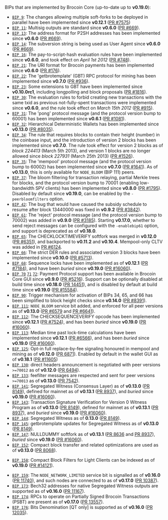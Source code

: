 BIPs that are implemented by Brocoin Core (up-to-date up to **v0.19.0**):

* [`BIP 9`](https://github.com/brocoin/bips/blob/master/bip-0009.mediawiki): The changes allowing multiple soft-forks to be deployed in parallel have been implemented since **v0.12.1**  ([PR #7575](https://github.com/brocoin/brocoin/pull/7575))
* [`BIP 11`](https://github.com/brocoin/bips/blob/master/bip-0011.mediawiki): Multisig outputs are standard since **v0.6.0** ([PR #669](https://github.com/brocoin/brocoin/pull/669)).
* [`BIP 13`](https://github.com/brocoin/bips/blob/master/bip-0013.mediawiki): The address format for P2SH addresses has been implemented since **v0.6.0** ([PR #669](https://github.com/brocoin/brocoin/pull/669)).
* [`BIP 14`](https://github.com/brocoin/bips/blob/master/bip-0014.mediawiki): The subversion string is being used as User Agent since **v0.6.0** ([PR #669](https://github.com/brocoin/brocoin/pull/669)).
* [`BIP 16`](https://github.com/brocoin/bips/blob/master/bip-0016.mediawiki): The pay-to-script-hash evaluation rules have been implemented since **v0.6.0**, and took effect on *April 1st 2012* ([PR #748](https://github.com/brocoin/brocoin/pull/748)).
* [`BIP 21`](https://github.com/brocoin/bips/blob/master/bip-0021.mediawiki): The URI format for Brocoin payments has been implemented since **v0.6.0** ([PR #176](https://github.com/brocoin/brocoin/pull/176)).
* [`BIP 22`](https://github.com/brocoin/bips/blob/master/bip-0022.mediawiki): The 'getbrotemplate' (GBT) RPC protocol for mining has been implemented since **v0.7.0** ([PR #936](https://github.com/brocoin/brocoin/pull/936)).
* [`BIP 23`](https://github.com/brocoin/bips/blob/master/bip-0023.mediawiki): Some extensions to GBT have been implemented since **v0.10.0rc1**, including longpolling and block proposals ([PR #1816](https://github.com/brocoin/brocoin/pull/1816)).
* [`BIP 30`](https://github.com/brocoin/bips/blob/master/bip-0030.mediawiki): The evaluation rules to forbid creating new transactions with the same txid as previous not-fully-spent transactions were implemented since **v0.6.0**, and the rule took effect on *March 15th 2012* ([PR #915](https://github.com/brocoin/brocoin/pull/915)).
* [`BIP 31`](https://github.com/brocoin/bips/blob/master/bip-0031.mediawiki): The 'pong' protocol message (and the protocol version bump to 60001) has been implemented since **v0.6.1** ([PR #1081](https://github.com/brocoin/brocoin/pull/1081)).
* [`BIP 32`](https://github.com/brocoin/bips/blob/master/bip-0032.mediawiki): Hierarchical Deterministic Wallets has been implemented since **v0.13.0** ([PR #8035](https://github.com/brocoin/brocoin/pull/8035)).
* [`BIP 34`](https://github.com/brocoin/bips/blob/master/bip-0034.mediawiki): The rule that requires blocks to contain their height (number) in the coinbase input, and the introduction of version 2 blocks has been implemented since **v0.7.0**. The rule took effect for version 2 blocks as of *block 224413* (March 5th 2013), and version 1 blocks are no longer allowed since *block 227931* (March 25th 2013) ([PR #1526](https://github.com/brocoin/brocoin/pull/1526)).
* [`BIP 35`](https://github.com/brocoin/bips/blob/master/bip-0035.mediawiki): The 'mempool' protocol message (and the protocol version bump to 60002) has been implemented since **v0.7.0** ([PR #1641](https://github.com/brocoin/brocoin/pull/1641)). As of **v0.13.0**, this is only available for `NODE_BLOOM` (BIP 111) peers.
* [`BIP 37`](https://github.com/brocoin/bips/blob/master/bip-0037.mediawiki): The bloom filtering for transaction relaying, partial Merkle trees for blocks, and the protocol version bump to 70001 (enabling low-bandwidth SPV clients) has been implemented since **v0.8.0** ([PR #1795](https://github.com/brocoin/brocoin/pull/1795)). Disabled by default since **v0.19.0**, can be enabled by the `-peerbloomfilters` option.
* [`BIP 42`](https://github.com/brocoin/bips/blob/master/bip-0042.mediawiki): The bug that would have caused the subsidy schedule to resume after block 13440000 was fixed in **v0.9.2** ([PR #3842](https://github.com/brocoin/brocoin/pull/3842)).
* [`BIP 61`](https://github.com/brocoin/bips/blob/master/bip-0061.mediawiki): The 'reject' protocol message (and the protocol version bump to 70002) was added in **v0.9.0** ([PR #3185](https://github.com/brocoin/brocoin/pull/3185)). Starting **v0.17.0**, whether to send reject messages can be configured with the `-enablebip61` option, and support is deprecated as of **v0.18.0**.
* [`BIP 65`](https://github.com/brocoin/bips/blob/master/bip-0065.mediawiki): The CHECKLOCKTIMEVERIFY softfork was merged in **v0.12.0** ([PR #6351](https://github.com/brocoin/brocoin/pull/6351)), and backported to **v0.11.2** and **v0.10.4**. Mempool-only CLTV was added in [PR #6124](https://github.com/brocoin/brocoin/pull/6124).
* [`BIP 66`](https://github.com/brocoin/bips/blob/master/bip-0066.mediawiki): The strict DER rules and associated version 3 blocks have been implemented since **v0.10.0** ([PR #5713](https://github.com/brocoin/brocoin/pull/5713)).
* [`BIP 68`](https://github.com/brocoin/bips/blob/master/bip-0068.mediawiki): Sequence locks have been implemented as of **v0.12.1**  ([PR #7184](https://github.com/brocoin/brocoin/pull/7184)), and have been *buried* since **v0.19.0** ([PR #16060](https://github.com/brocoin/brocoin/pull/16060)).
* [`BIP 70`](https://github.com/brocoin/bips/blob/master/bip-0070.mediawiki) [`71`](https://github.com/brocoin/bips/blob/master/bip-0071.mediawiki) [`72`](https://github.com/brocoin/bips/blob/master/bip-0072.mediawiki): Payment Protocol support has been available in Brocoin Core GUI since **v0.9.0** ([PR #5216](https://github.com/brocoin/brocoin/pull/5216)). Support can be optionally disabled at build time since **v0.18.0** ([PR 14451](https://github.com/brocoin/brocoin/pull/14451)), and is disabled by default at build time since **v0.19.0** ([PR #15584](https://github.com/brocoin/brocoin/pull/15584)).
* [`BIP 90`](https://github.com/brocoin/bips/blob/master/bip-0090.mediawiki): Trigger mechanism for activation of BIPs 34, 65, and 66 has been simplified to block height checks since **v0.14.0** ([PR #8391](https://github.com/brocoin/brocoin/pull/8391)).
* [`BIP 111`](https://github.com/brocoin/bips/blob/master/bip-0111.mediawiki): `NODE_BLOOM` service bit added, and enforced for all peer versions as of **v0.13.0** ([PR #6579](https://github.com/brocoin/brocoin/pull/6579) and [PR #6641](https://github.com/brocoin/brocoin/pull/6641)).
* [`BIP 112`](https://github.com/brocoin/bips/blob/master/bip-0112.mediawiki): The CHECKSEQUENCEVERIFY opcode has been implemented since **v0.12.1** ([PR #7524](https://github.com/brocoin/brocoin/pull/7524)), and has been *buried* since **v0.19.0** ([PR #16060](https://github.com/brocoin/brocoin/pull/16060)).
* [`BIP 113`](https://github.com/brocoin/bips/blob/master/bip-0113.mediawiki): Median time past lock-time calculations have been implemented since **v0.12.1** ([PR #6566](https://github.com/brocoin/brocoin/pull/6566)), and has been *buried* since **v0.19.0** ([PR #16060](https://github.com/brocoin/brocoin/pull/16060)).
* [`BIP 125`](https://github.com/brocoin/bips/blob/master/bip-0125.mediawiki): Opt-in full replace-by-fee signaling honoured in mempool and mining as of **v0.12.0** ([PR 6871](https://github.com/brocoin/brocoin/pull/6871)). Enabled by default in the wallet GUI as of **v0.18.1** ([PR #11605](https://github.com/brocoin/brocoin/pull/11605))
* [`BIP 130`](https://github.com/brocoin/bips/blob/master/bip-0130.mediawiki): direct headers announcement is negotiated with peer versions `>=70012` as of **v0.12.0** ([PR 6494](https://github.com/brocoin/brocoin/pull/6494)).
* [`BIP 133`](https://github.com/brocoin/bips/blob/master/bip-0133.mediawiki): feefilter messages are respected and sent for peer versions `>=70013` as of **v0.13.0** ([PR 7542](https://github.com/brocoin/brocoin/pull/7542)).
* [`BIP 141`](https://github.com/brocoin/bips/blob/master/bip-0141.mediawiki): Segregated Witness (Consensus Layer) as of **v0.13.0** ([PR 8149](https://github.com/brocoin/brocoin/pull/8149)), defined for mainnet as of **v0.13.1** ([PR 8937](https://github.com/brocoin/brocoin/pull/8937)), and *buried* since **v0.19.0** ([PR #16060](https://github.com/brocoin/brocoin/pull/16060)).
* [`BIP 143`](https://github.com/brocoin/bips/blob/master/bip-0143.mediawiki): Transaction Signature Verification for Version 0 Witness Program as of **v0.13.0** ([PR 8149](https://github.com/brocoin/brocoin/pull/8149)), defined for mainnet as of **v0.13.1** ([PR 8937](https://github.com/brocoin/brocoin/pull/8937)), and *buried* since **v0.19.0** ([PR #16060](https://github.com/brocoin/brocoin/pull/16060)).
* [`BIP 144`](https://github.com/brocoin/bips/blob/master/bip-0144.mediawiki): Segregated Witness as of **0.13.0** ([PR 8149](https://github.com/brocoin/brocoin/pull/8149)).
* [`BIP 145`](https://github.com/brocoin/bips/blob/master/bip-0145.mediawiki): getbrotemplate updates for Segregated Witness as of **v0.13.0** ([PR 8149](https://github.com/brocoin/brocoin/pull/8149)).
* [`BIP 147`](https://github.com/brocoin/bips/blob/master/bip-0147.mediawiki): NULLDUMMY softfork as of **v0.13.1** ([PR 8636](https://github.com/brocoin/brocoin/pull/8636) and [PR 8937](https://github.com/brocoin/brocoin/pull/8937)), *buried* since **v0.19.0** ([PR #16060](https://github.com/brocoin/brocoin/pull/16060)).
* [`BIP 152`](https://github.com/brocoin/bips/blob/master/bip-0152.mediawiki): Compact block transfer and related optimizations are used as of **v0.13.0** ([PR 8068](https://github.com/brocoin/brocoin/pull/8068)).
- [`BIP 158`](https://github.com/brocoin/bips/blob/master/bip-0158.mediawiki): Compact Block Filters for Light Clients can be indexed as of **v0.19.0** ([PR #14121](https://github.com/brocoin/brocoin/pull/14121)).
* [`BIP 159`](https://github.com/brocoin/bips/blob/master/bip-0159.mediawiki): The `NODE_NETWORK_LIMITED` service bit is signalled as of **v0.16.0** ([PR 11740](https://github.com/brocoin/brocoin/pull/11740)), and such nodes are connected to as of **v0.17.0** ([PR 10387](https://github.com/brocoin/brocoin/pull/10387)).
* [`BIP 173`](https://github.com/brocoin/bips/blob/master/bip-0173.mediawiki): Bech32 addresses for native Segregated Witness outputs are supported as of **v0.16.0** ([PR 11167](https://github.com/brocoin/brocoin/pull/11167)).
* [`BIP 174`](https://github.com/brocoin/bips/blob/master/bip-0174.mediawiki): RPCs to operate on Partially Signed Brocoin Transactions (PSBT) are present as of **v0.17.0** ([PR 13557](https://github.com/brocoin/brocoin/pull/13557)).
* [`BIP 176`](https://github.com/brocoin/bips/blob/master/bip-0176.mediawiki): Bits Denomination [QT only] is supported as of **v0.16.0** ([PR 12035](https://github.com/brocoin/brocoin/pull/12035)).
